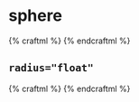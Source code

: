 # sphere

{% craftml %}
<craft>
  <sphere></sphere>
</craft>
{% endcraftml %}


## `radius="float"`

{% craftml %}
<craft>
  <row spacing="10">
    <sphere radius="5"></sphere>
    <sphere radius="10"></sphere>
    <sphere radius="15"></sphere>
  </row>
</craft>
{% endcraftml %}
